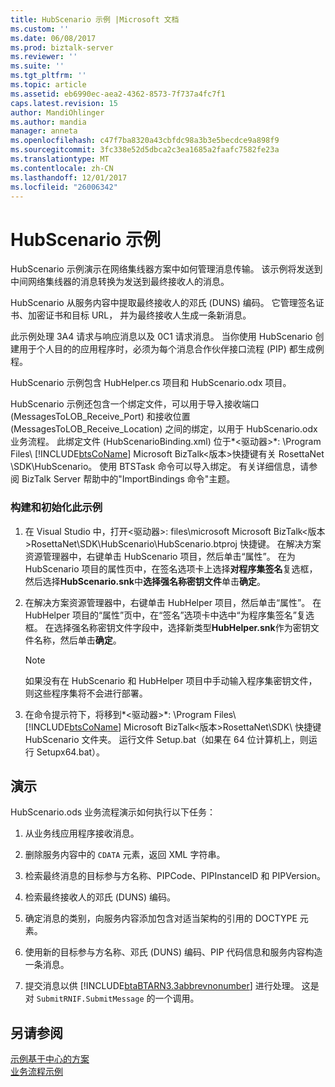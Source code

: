 ```yaml
---
title: HubScenario 示例 |Microsoft 文档
ms.custom: ''
ms.date: 06/08/2017
ms.prod: biztalk-server
ms.reviewer: ''
ms.suite: ''
ms.tgt_pltfrm: ''
ms.topic: article
ms.assetid: eb6990ec-aea2-4362-8573-7f737a4fc7f1
caps.latest.revision: 15
author: MandiOhlinger
ms.author: mandia
manager: anneta
ms.openlocfilehash: c47f7ba8320a43cbfdc98a3b3e5becdce9a898f9
ms.sourcegitcommit: 3fc338e52d5dbca2c3ea1685a2faafc7582fe23a
ms.translationtype: MT
ms.contentlocale: zh-CN
ms.lasthandoff: 12/01/2017
ms.locfileid: "26006342"
---
```

# <a name="hubscenario-sample"></a>HubScenario 示例
HubScenario 示例演示在网络集线器方案中如何管理消息传输。 该示例将发送到中间网络集线器的消息转换为发送到最终接收人的消息。  
  
 HubScenario 从服务内容中提取最终接收人的邓氏 (DUNS) 编码。 它管理签名证书、加密证书和目标 URL， 并为最终接收人生成一条新消息。  
  
 此示例处理 3A4 请求与响应消息以及 0C1 请求消息。 当你使用 HubScenario 创建用于个人目的的应用程序时，必须为每个消息合作伙伴接口流程 (PIP) 都生成例程。  
  
 HubScenario 示例包含 HubHelper.cs 项目和 HubScenario.odx 项目。  
  
 HubScenario 示例还包含一个绑定文件，可以用于导入接收端口 (MessagesToLOB_Receive_Port) 和接收位置 (MessagesToLOB_Receive_Location) 之间的绑定，以用于 HubScenario.odx 业务流程。 此绑定文件 (HubScenarioBinding.xml) 位于*\<驱动器\>*: \Program Files\\ [!INCLUDE[btsCoName](../../includes/btsconame-md.md)] Microsoft BizTalk\<版本\>快捷键有关 RosettaNet \SDK\HubScenario。 使用 BTSTask 命令可以导入绑定。 有关详细信息，请参阅 BizTalk Server 帮助中的"ImportBindings 命令"主题。  
  
### <a name="to-build-and-initialize-this-sample"></a>构建和初始化此示例  
  
1.  在 Visual Studio 中，打开\<驱动器\>: files\microsoft Microsoft BizTalk\<版本\>RosettaNet\SDK\HubScenario\HubScenario.btproj 快捷键。 在解决方案资源管理器中，右键单击 HubScenario 项目，然后单击“属性”。 在为 HubScenario 项目的属性页中，在签名选项卡上选择**对程序集签名**复选框，然后选择**HubScenario.snk**中**选择强名称密钥文件**单击**确定**。  
  
2.  在解决方案资源管理器中，右键单击 HubHelper 项目，然后单击“属性”。 在 HubHelper 项目的“属性”页中，在“签名”选项卡中选中“为程序集签名”复选框。 在选择强名称密钥文件字段中，选择新类型**HubHelper.snk**作为密钥文件名称，然后单击**确定**。  
  
    > [!NOTE]
    >  如果没有在 HubScenario 和 HubHelper 项目中手动输入程序集密钥文件，则这些程序集将不会进行部署。  
  
3.  在命令提示符下，将移到*\<驱动器\>*: \Program Files\\ [!INCLUDE[btsCoName](../../includes/btsconame-md.md)] Microsoft BizTalk\<版本\>RosettaNet\SDK\ 快捷键HubScenario 文件夹。 运行文件 Setup.bat（如果在 64 位计算机上，则运行 Setupx64.bat）。  
  
## <a name="demonstrates"></a>演示  
 HubScenario.ods 业务流程演示如何执行以下任务：  
  
1.  从业务线应用程序接收消息。  
  
2.  删除服务内容中的 `CDATA` 元素，返回 XML 字符串。  
  
3.  检索最终消息的目标参与方名称、PIPCode、PIPInstanceID 和 PIPVersion。  
  
4.  检索最终接收人的邓氏 (DUNS) 编码。  
  
5.  确定消息的类别，向服务内容添加包含对适当架构的引用的 DOCTYPE 元素。  
  
6.  使用新的目标参与方名称、邓氏 (DUNS) 编码、PIP 代码信息和服务内容构造一条消息。  
  
7.  提交消息以供 [!INCLUDE[btaBTARN3.3abbrevnonumber](../../includes/btabtarn3-3abbrevnonumber-md.md)] 进行处理。 这是对 `SubmitRNIF.SubmitMessage` 的一个调用。  
  
## <a name="see-also"></a>另请参阅  
 [示例基于中心的方案](../../adapters-and-accelerators/accelerator-rosettanet/sample-hub-based-scenario.md)   
 [业务流程示例](../../adapters-and-accelerators/accelerator-rosettanet/orchestration-samples.md)